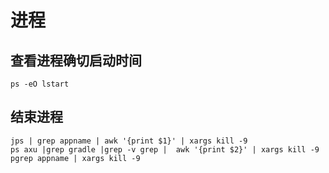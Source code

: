 
# 进程
##  查看进程确切启动时间

```shell
ps -eO lstart
```

## 结束进程

```shell
jps | grep appname | awk '{print $1}' | xargs kill -9
ps axu |grep gradle |grep -v grep |  awk '{print $2}' | xargs kill -9
pgrep appname | xargs kill -9
```
